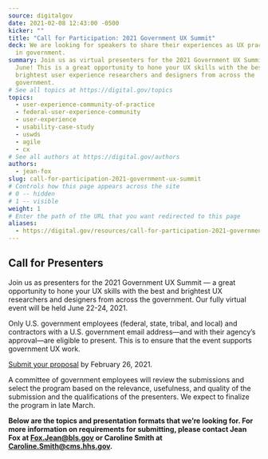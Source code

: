 ```yaml
---
source: digitalgov
date: 2021-02-08 12:43:00 -0500
kicker: ""
title: "Call for Participation: 2021 Government UX Summit"
deck: We are looking for speakers to share their experiences as UX practitioners
  in government.
summary: Join us as virtual presenters for the 2021 Government UX Summit in
  June! This is a great opportunity to hone your UX skills with the best and
  brightest user experience researchers and designers from across the
  government.
# See all topics at https://digital.gov/topics
topics:
  - user-experience-community-of-practice
  - federal-user-experience-community
  - user-experience
  - usability-case-study
  - uswds
  - agile
  - cx
# See all authors at https://digital.gov/authors
authors:
  - jean-fox
slug: call-for-participation-2021-government-ux-summit
# Controls how this page appears across the site
# 0 -- hidden
# 1 -- visible
weight: 1
# Enter the path of the URL that you want redirected to this page
aliases:
  - https://digital.gov/resources/call-for-participation-2021-government-ux-summit/?dg
---
```

## Call for Presenters

Join us as presenters for the 2021 Government UX Summit — a great opportunity to hone your UX skills with the best and brightest UX researchers and designers from across the government.  Our fully virtual event will be held June 22-24, 2021.

Only U.S. government employees (federal, state, tribal, and local) and contractors with a U.S. government email address—and with their agency’s approval—are eligible to present. This is to ensure that the event supports government UX work.

[Submit your proposal](https://docs.google.com/forms/d/e/1FAIpQLScH8C3t9vUHLVcMxvUbYL0M_nwk_6-d9HayLS39iFdCdEQMRA/viewform) by February 26, 2021.

A committee of government employees will review the submissions and select the program based on the relevance, usefulness, and quality of the submission and the qualifications of the presenters. We expect to finalize the program in late March.

**Below are the topics and presentation formats that we’re looking for. For more information on requirements for submitting, please contact Jean Fox at [Fox.Jean@bls.gov](mailto:Fox.Jean@bls.gov) or Caroline Smith at [Caroline.Smith@cms.hhs.gov](mailto:Caroline.Smith@cms.hhs.gov).**